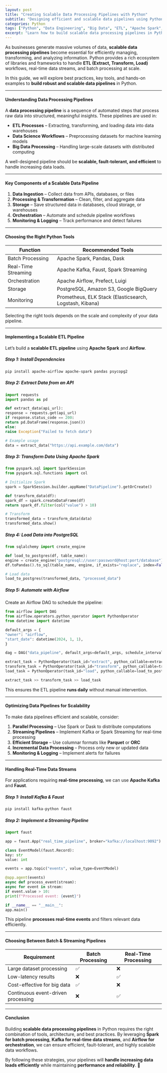 ```yaml
---
layout: post
title: "Creating Scalable Data Processing Pipelines with Python"
subtitle: "Designing efficient and scalable data pipelines using Python"
categories: Python
tags: ["Python", "Data Engineering", "Big Data", "ETL", "Apache Spark", "Pipeline Optimization"]
excerpt: "Learn how to build scalable data processing pipelines in Python using efficient ETL strategies, distributed computing, and workflow orchestration."
---
```

As businesses generate massive volumes of data, **scalable data processing pipelines** become essential for efficiently managing, transforming, and analyzing information. Python provides a rich ecosystem of libraries and frameworks to handle **ETL (Extract, Transform, Load)** workflows, real-time data streams, and batch processing at scale.

In this guide, we will explore best practices, key tools, and hands-on examples to **build robust and scalable data pipelines** in Python.

---

#### Understanding Data Processing Pipelines

A **data processing pipeline** is a sequence of automated steps that process raw data into structured, meaningful insights. These pipelines are used in:

- **ETL Processes** – Extracting, transforming, and loading data into data warehouses
- **Data Science Workflows** – Preprocessing datasets for machine learning models
- **Big Data Processing** – Handling large-scale datasets with distributed computing

A well-designed pipeline should be **scalable, fault-tolerant, and efficient** to handle increasing data loads.

---

#### Key Components of a Scalable Data Pipeline

1. **Data Ingestion** – Collect data from APIs, databases, or files
2. **Processing & Transformation** – Clean, filter, and aggregate data
3. **Storage** – Save structured data in databases, cloud storage, or warehouses
4. **Orchestration** – Automate and schedule pipeline workflows
5. **Monitoring & Logging** – Track performance and detect failures

---

#### Choosing the Right Python Tools

| Function | Recommended Tools |  
|----------|------------------|  
| Batch Processing | Apache Spark, Pandas, Dask |  
| Real-Time Streaming | Apache Kafka, Faust, Spark Streaming |  
| Orchestration | Apache Airflow, Prefect, Luigi |  
| Storage | PostgreSQL, Amazon S3, Google BigQuery |  
| Monitoring | Prometheus, ELK Stack (Elasticsearch, Logstash, Kibana) |  

Selecting the right tools depends on the scale and complexity of your data pipeline.

---

#### Implementing a Scalable ETL Pipeline

Let’s build a **scalable ETL pipeline** using **Apache Spark** and **Airflow**.

##### Step 1: Install Dependencies

```bash  
pip install apache-airflow apache-spark pandas psycopg2  
```

##### Step 2: Extract Data from an API

```python  
import requests  
import pandas as pd

def extract_data(api_url):  
response = requests.get(api_url)  
if response.status_code == 200:  
return pd.DataFrame(response.json())  
else:  
raise Exception("Failed to fetch data")

# Example usage
data = extract_data("https://api.example.com/data")  
```

##### Step 3: Transform Data Using Apache Spark

```python  
from pyspark.sql import SparkSession  
from pyspark.sql.functions import col

# Initialize Spark
spark = SparkSession.builder.appName("DataPipeline").getOrCreate()

def transform_data(df):  
spark_df = spark.createDataFrame(df)  
return spark_df.filter(col("value") > 10)

# Transform
transformed_data = transform_data(data)  
transformed_data.show()  
```

##### Step 4: Load Data into PostgreSQL

```python  
from sqlalchemy import create_engine

def load_to_postgres(df, table_name):  
engine = create_engine("postgresql://user:password@host:port/database")  
df.toPandas().to_sql(table_name, engine, if_exists="replace", index=False)

# Load data
load_to_postgres(transformed_data, "processed_data")  
```

##### Step 5: Automate with Airflow

Create an Airflow DAG to schedule the pipeline:

```python  
from airflow import DAG  
from airflow.operators.python_operator import PythonOperator  
from datetime import datetime

default_args = {  
"owner": "airflow",  
"start_date": datetime(2024, 1, 1),  
}

dag = DAG("data_pipeline", default_args=default_args, schedule_interval="@daily")

extract_task = PythonOperator(task_id="extract", python_callable=extract_data, dag=dag)  
transform_task = PythonOperator(task_id="transform", python_callable=transform_data, dag=dag)  
load_task = PythonOperator(task_id="load", python_callable=load_to_postgres, dag=dag)

extract_task >> transform_task >> load_task  
```

This ensures the ETL pipeline **runs daily** without manual intervention.

---

#### Optimizing Data Pipelines for Scalability

To make data pipelines efficient and scalable, consider:

1. **Parallel Processing** – Use Spark or Dask to distribute computations
2. **Streaming Pipelines** – Implement Kafka or Spark Streaming for real-time processing
3. **Efficient Storage** – Use columnar formats like **Parquet** or **ORC**
4. **Incremental Data Processing** – Process only new or updated data
5. **Monitoring & Logging** – Implement alerts for failures

---

#### Handling Real-Time Data Streams

For applications requiring **real-time processing**, we can use **Apache Kafka** and **Faust**.

##### Step 1: Install Kafka & Faust

```bash  
pip install kafka-python faust  
```

##### Step 2: Implement a Streaming Pipeline

```python  
import faust

app = faust.App("real_time_pipeline", broker="kafka://localhost:9092")

class EventModel(faust.Record):  
key: str  
value: int

events = app.topic("events", value_type=EventModel)

@app.agent(events)  
async def process_event(stream):  
async for event in stream:  
if event.value > 10:  
print(f"Processed event: {event}")

if __name__ == "__main__":  
app.main()  
```

This pipeline **processes real-time events** and filters relevant data efficiently.

---

#### Choosing Between Batch & Streaming Pipelines

| Requirement | Batch Processing | Real-Time Processing |  
|------------|-----------------|----------------------|  
| Large dataset processing | ✅ | ❌ |  
| Low-latency results | ❌ | ✅ |  
| Cost-effective for big data | ✅ | ❌ |  
| Continuous event-driven processing | ❌ | ✅ |  

---

#### Conclusion

Building **scalable data processing pipelines** in Python requires the right combination of tools, architecture, and best practices. By leveraging **Spark for batch processing**, **Kafka for real-time data streams**, and **Airflow for orchestration**, we can ensure efficient, fault-tolerant, and highly scalable data workflows.

By following these strategies, your pipelines will **handle increasing data loads efficiently** while maintaining **performance and reliability**. 🚀  
